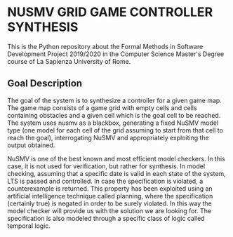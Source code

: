 # NUSMV GRID GAME CONTROLLER SYNTHESIS

This is the Python repository about the Formal Methods in Software Development Project 2019/2020 in the Computer Science Master's Degree course of La Sapienza University of Rome.



## Goal Description ##

The goal of the system is to synthesize a controller for a given game map. The game map consists of a game grid with empty cells and cells containing obstacles and a given cell which is the goal cell to be reached. The system uses nusmv as a blackbox, generating a fixed NuSMV model type (one model for each cell of the grid assuming to start from that cell to reach the goal), interrogating NuSMV and appropriately exploiting the output obtained.

NuSMV is one of the best known and most efficient model checkers. In this case, it is not used for verification, but rather for synthesis. In model checking, assuming that a specific date is valid in each state of the system, LTS is passed and controlled. In case the specification is violated, a counterexample is returned. This property has been exploited using an artificial intelligence technique called planning, where the specification (certainly true) is negated in order to be surely violated. In this way the model checker will provide us with the solution we are looking for. The specification is also modeled through a specific class of logic called temporal logic.